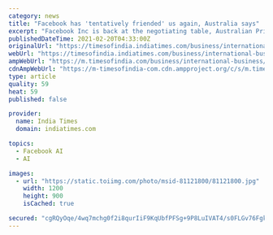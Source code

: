 ```yaml
---
category: news
title: "Facebook has 'tentatively friended' us again, Australia says"
excerpt: "Facebook Inc is back at the negotiating table, Australian Prime Minister Scott Morrison said on Saturday after the tech giant this week blocked news o"
publishedDateTime: 2021-02-20T04:33:00Z
originalUrl: "https://timesofindia.indiatimes.com/business/international-business/facebook-has-tentatively-friended-us-again-australia-says/articleshow/81121770.cms"
webUrl: "https://timesofindia.indiatimes.com/business/international-business/facebook-has-tentatively-friended-us-again-australia-says/articleshow/81121770.cms"
ampWebUrl: "https://m.timesofindia.com/business/international-business/facebook-has-tentatively-friended-us-again-australia-says/amp_articleshow/81121770.cms"
cdnAmpWebUrl: "https://m-timesofindia-com.cdn.ampproject.org/c/s/m.timesofindia.com/business/international-business/facebook-has-tentatively-friended-us-again-australia-says/amp_articleshow/81121770.cms"
type: article
quality: 59
heat: 59
published: false

provider:
  name: India Times
  domain: indiatimes.com

topics:
  - Facebook AI
  - AI

images:
  - url: "https://static.toiimg.com/photo/msid-81121800/81121800.jpg"
    width: 1200
    height: 900
    isCached: true

secured: "cgRQyOqe/4wq7mchg0f2i8qurIiF9KqUbfPFSg+9P8LuIVAT4/s0FLGv76Fgkvr6dPjYoEw4UqFQF/b8DV57jZPFc74WolSEJwwLR6NdFTAQbOOsm22z9i9gOutx3bzRDWDQ4T7qasPt94xLIulwj2gYallH/DwXA2tX4+DlpbIQJsSLf1TzCo5KEG79wQ3pEEAK835vqYmQZerr91FB8NlkcqkyPk/zhpDgdqDHc1G3zZW2q53iDrnFdukOf7/PQj9pUMgYKNaABafpVc5SFKZJ8fyhJXSUwcKZSc9ZRZ6EAHu2ZxgG9eOc4AV0EnvUu0eMI/AL8VABTrY7Oz/7EerFObR0j+teSYW8jV+77XM=;p29jMrUv1G4jw5NnXQtPmA=="
---
```


